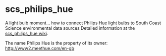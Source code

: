 # scs_philips_hue
A light bulb moment... how to connect Philips Hue light bulbs to South Coast Science environmental data sources
Detailed information at the [scs_philips_hue wiki](https://github.com/south-coast-science/scs_philips_hue/wiki).

The name Philips Hue is the property of its owner:
http://www2.meethue.com/en-gb
